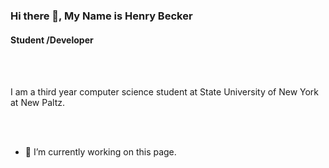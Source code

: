
### Hi there 👋, My Name is Henry Becker
#### Student /Developer

<br></br>

I am a third year computer science student at State University of New York at New Paltz. 

<br></br>

- 🔭 I’m currently working on this page.
<p align= "center">  
  <img src="https://media.giphy.com/media/v1.Y2lkPTc5MGI3NjExcHBncXIwcnhteWJ5YWQ1enZqOW9td3M2ZjkyaHF4ZmQ1ZGJ4N3l2ZCZlcD12MV9pbnRlcm5hbF9naWZfYnlfaWQmY3Q9Zw/d9Hhu2N1KTF0uW76WQ/giphy.gif" height="250px" width = "4em"/>
</p>
